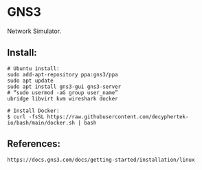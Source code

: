 GNS3
====

Network Simulator. 

Install:
-------

    # Ubuntu install:
    sudo add-apt-repository ppa:gns3/ppa
    sudo apt update                                
    sudo apt install gns3-gui gns3-server
    # “sudo usermod -aG group user_name” 
    ubridge libvirt kvm wireshark docker

    # Install Docker:
    $ curl -fsSL https://raw.githubusercontent.com/decyphertek-io/bash/main/docker.sh | bash

References:
-----------

    https://docs.gns3.com/docs/getting-started/installation/linux